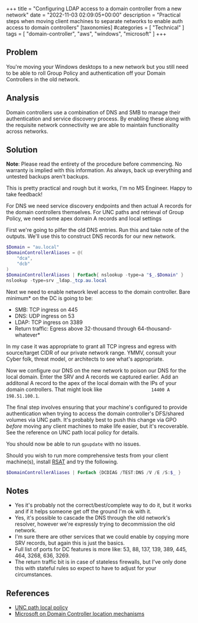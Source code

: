 +++
title = "Configuring LDAP access to a domain controller from a new network"
date = "2022-11-03 02:09:05+00:00"
description = "Practical steps when moving client machines to separate networks to enable auth access to domain controllers"
[taxonomies]
#categories = [ "Technical" ]
tags = [ "domain-controller", "aws", "windows", "microsoft" ]
+++

## Problem

You're moving your Windows desktops to a new network but you still need to be able to roll Group Policy and authentication off your Domain Controllers in the old network.

## Analysis

Domain controllers use a combination of DNS and SMB to manage their authentication and service discovery process.
By enabling these along with the requisite network connectivity we are able to maintain functionality across networks.

## Solution

**Note**: Please read the entirety of the procedure before commencing. No warranty is implied with this information. As always, back up everything and untested backups aren't backups.

This is pretty practical and rough but it works, I'm no MS Engineer. Happy to take feedback!

For DNS we need service discovery endpoints and then actual A records for the domain controllers themselves.
For UNC paths and retrieval of Group Policy, we need some apex domain A records and local settings

First we're going to pilfer the old DNS entries.
Run this and take note of the outputs.
We'll use this to construct DNS records for our new network.

```Powershell
$Domain = "au.local"
$DomainControllerAliases = @(
    "dca",
    "dcb"
)
$DomainControllerAliases | ForEach{ nslookup -type=a "$_.$Domain" }
nslookup -type=srv _ldap._tcp.au.local
```

Next we need to enable network level access to the domain controller.
Bare minimum* on the DC is going to be:

- SMB: TCP ingress on 445
- DNS: UDP ingress on 53
- LDAP: TCP ingress on 3389
- Return traffic: Egress above 32-thousand through 64-thousand-whatever*

In my case it was appropriate to grant all TCP ingress and egress with source/target CIDR of our private network range.
YMMV, consult your Cyber folk, threat model, or architects to see what's appropriate.

Now we configure our DNS on the new network to poison our DNS for the local domain.
Enter the SRV and A records we captured earlier.
Add an additonal A record to the apex of the local domain with the IPs of your domain controllers.
That might look like `                  14400 A     198.51.100.1`.

The final step involves ensuring that your machine's configured to provide authentication when trying to access the domain controller's DFS/shared volumes via UNC path.
It's probably best to push this change via GPO *before* moving any client machines to make life easier, but it's recoverable.
See the reference on UNC path local policy for details.

You should now be able to run `gpupdate` with no issues.

Should you wish to run more comprehensive tests from your client machine(s), install [RSAT](https://www.microsoft.com/en-us/download/details.aspx?id=45520) and try the following.

```Powershell
$DomainControllerAliases | ForEach {DCDIAG /TEST:DNS /V /E /S:$_ }
```

## Notes

- Yes it's probably not the correct/best/complete way to do it, but it works and if it helps someone get off the ground I'm ok with it.
- Yes, it's possible to cascade the DNS through the old network's resolver, however we're expressly trying to decommission the old network.
- I'm sure there are other services that we could enable by copying more SRV records, but again this is just the basics.
- Full list of ports for DC features is more like: 53, 88, 137, 139, 389, 445, 464, 3268, 636, 3269.
- The return traffic bit is in case of stateless firewalls, but I've only done this with stateful rules so expect to have to adjust for your circumstances.

## References

- [UNC path local policy](http://woshub.com/cant-access-domain-sysvol-netlogon-folders/)
- [Microsoft on Domain Controller location mechanisms](https://learn.microsoft.com/en-us/troubleshoot/windows-server/identity/how-domain-controllers-are-located)
